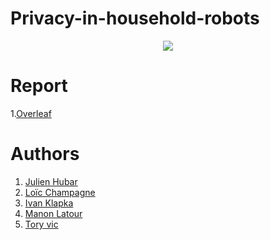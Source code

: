 # Privacy-in-household-robots

<p align="center">
  <img src= https://github.com/julien1941/Privacy-in-household-robots/blob/main/Image/Intercept_Echo_v2-3.5MB-2-1542062294.gif/>
</p>

# Report
  1.[Overleaf](https://www.overleaf.com/7211368769hrmysbysvksr)

# Authors
 1. [Julien Hubar](https://github.com/julien1941)
 1. [Loïc Champagne]()
 1. [Ivan Klapka]()
 1. [Manon Latour]()
 1. [Tory vic]()
